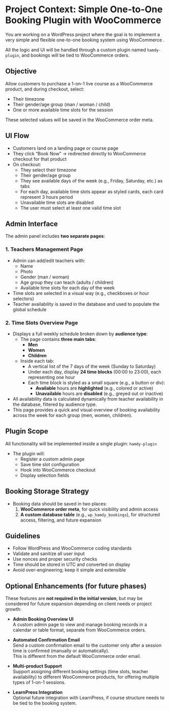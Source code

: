# Project Context: Simple One-to-One Booking Plugin with WooCommerce

You are working on a WordPress project where the goal is to implement a very simple and flexible one-to-one booking system using WooCommerce .

All the logic and UI will be handled through a custom plugin named `hamdy-plugin`, and bookings will be tied to WooCommerce orders.

## Objective

Allow customers to purchase a 1-on-1 live course as a WooCommerce product, and during checkout, select:
- Their timezone
- Their gender/age group (man / woman / child)
- One or more available time slots for the session

These selected values will be saved in the WooCommerce order meta.

## UI Flow

- Customers land on a landing page or course page
- They click “Book Now” → redirected directly to WooCommerce checkout for that product
- On checkout:
  - They select their timezone
  - Their gender/age group
  - They see available days of the week (e.g., Friday, Saturday, etc.) as tabs
  - For each day, available time slots appear as styled cards, each card represent 3 hours period
  - Unavailable time slots are disabled
  - The user must select at least one valid time slot


## Admin Interface

The admin panel includes **two separate pages**:

### 1. Teachers Management Page

- Admin can add/edit teachers with:
  - Name
  - Photo
  - Gender (man / woman)
  - Age group they can teach (adults / children)
  - Available time slots for each day of the week
- Time slots are selected in a visual way (e.g., checkboxes or hour selectors)
- Teacher availability is saved in the database and used to populate the global schedule

### 2. Time Slots Overview Page

- Displays a full weekly schedule broken down by **audience type**:
  - The page contains **three main tabs**:
    - **Men**
    - **Women**
    - **Children**
  - Inside each tab:
    - A vertical list of the 7 days of the week (Sunday to Saturday)
    - Under each day, display **24 time blocks** (00:00 to 23:00), each representing one hour
    - Each time block is styled as a small square (e.g., a button or div):
      - **Available** hours are **highlighted** (e.g., colored or active)
      - **Unavailable** hours are **disabled** (e.g., greyed out or inactive)
- All availability data is calculated dynamically from teacher availability in the database, filtered by audience type.
- This page provides a quick and visual overview of booking availability across the week for each group (men, women, children).




## Plugin Scope

All functionality will be implemented inside a single plugin: `hamdy-plugin`

- The plugin will:
  - Register a custom admin page
  - Save time slot configuration
  - Hook into WooCommerce checkout
  - Display selection fields

## Booking Storage Strategy

- Booking data should be saved in two places:
  1. **WooCommerce order meta**, for quick visibility and admin access
  2. **A custom database table** (e.g., `wp_hamdy_bookings`), for structured access, filtering, and future expansion



## Guidelines

- Follow WordPress and WooCommerce coding standards
- Validate and sanitize all user input
- Use nonces and proper security checks
- Time should be stored in UTC and converted on display
- Avoid over-engineering; keep it simple and extensible

## Optional Enhancements (for future phases)

These features are **not required in the initial version**, but may be considered for future expansion depending on client needs or project growth:

- **Admin Booking Overview UI**  
  A custom admin page to view and manage booking records in a calendar or table format, separate from WooCommerce orders.

- **Automated Confirmation Email**  
  Send a custom confirmation email to the customer only after a session time is confirmed (manually or automatically).  
  This is different from the default WooCommerce order email.

- **Multi-product Support**  
  Support assigning different booking settings (time slots, teacher availability) to different WooCommerce products, for offering multiple types of 1-on-1 sessions.

- **LearnPress Integration**  
  Optional future integration with LearnPress, if course structure needs to be tied to the booking system.




